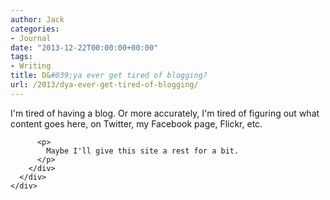 ```yaml
---
author: Jack
categories:
- Journal
date: "2013-12-22T00:00:00+00:00"
tags:
- Writing
title: D&#039;ya ever get tired of blogging?
url: /2013/dya-ever-get-tired-of-blogging/
---
```


<div>
  <div>
    <div>
      <div>
        <div>
          <p>
            I'm tired of having a blog. Or more accurately, I'm tired of figuring out what content goes here, on Twitter, my Facebook page, Flickr, etc.
          </p>
          
          <p>
            Maybe I'll give this site a rest for a bit.
          </p>
        </div>
      </div>
    </div>
  </div>
</div>